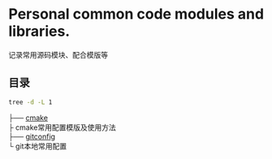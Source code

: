 
# Personal common code modules and libraries.
记录常用源码模块、配合模版等

## 目录
```bash
tree -d -L 1
```
├── [cmake][cmake]  
├   cmake常用配置模版及使用方法  
├── [gitconfig]  
└   git本地常用配置

[cmake]:https://github.com/zucker-chen/libs/tree/master/cmake
[gitconfig]:https://github.com/zucker-chen/libs/tree/master/gitconfig

